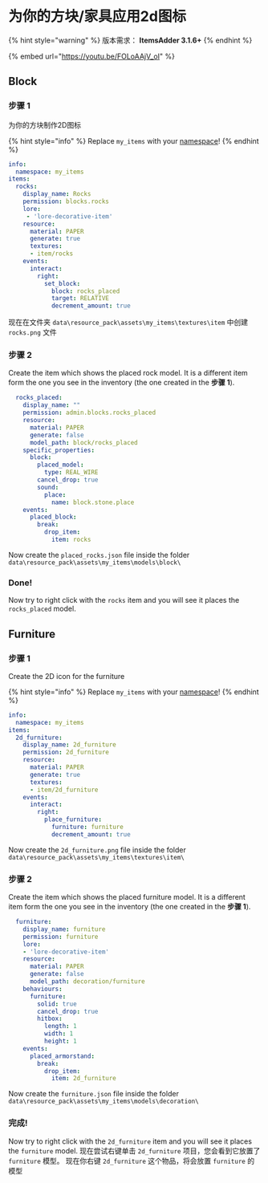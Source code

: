 # 为你的方块/家具应用2d图标

{% hint style="warning" %}
版本需求：
**ItemsAdder 3.1.6+**
{% endhint %}

{% embed url="https://youtu.be/FOLoAAjV_oI" %}

## Block

### 步骤 1

为你的方块制作2D图标

{% hint style="info" %}
Replace `my_items` with your [namespace](basic-concepts/namespace/#namespace)!
{% endhint %}

```yaml
info:
  namespace: my_items
items:
  rocks:
    display_name: Rocks
    permission: blocks.rocks
    lore:
     - 'lore-decorative-item'
    resource:
      material: PAPER
      generate: true
      textures:
      - item/rocks
    events:
      interact:
        right:
          set_block:
            block: rocks_placed
            target: RELATIVE
            decrement_amount: true
```


现在在文件夹 `data\resource_pack\assets\my_items\textures\item` 中创建 `rocks.png` 文件

### 步骤 2

Create the item which shows the placed rock model. It is a different item form the one you see in the inventory (the one created in the **步骤 1**).

```yaml
  rocks_placed:
    display_name: ""
    permission: admin.blocks.rocks_placed
    resource:
      material: PAPER
      generate: false
      model_path: block/rocks_placed
    specific_properties:
      block:
        placed_model:
          type: REAL_WIRE
        cancel_drop: true
        sound:
          place:
            name: block.stone.place
    events:
      placed_block:
        break:
          drop_item:
            item: rocks
```

Now create the `placed_rocks.json` file inside the folder `data\resource_pack\assets\my_items\models\block\`

### Done!

Now try to right click with the `rocks` item and you will see it places the `rocks_placed` model.

## Furniture

### 步骤 1

Create the 2D icon for the furniture

{% hint style="info" %}
Replace `my_items` with your [namespace](basic-concepts/namespace/#namespace)!
{% endhint %}

```yaml
info:
  namespace: my_items
items:
  2d_furniture:
    display_name: 2d_furniture
    permission: 2d_furniture
    resource:
      material: PAPER
      generate: true
      textures:
      - item/2d_furniture
    events:
      interact:
        right:
          place_furniture:
            furniture: furniture
            decrement_amount: true
```

Now create the `2d_furniture.png` file inside the folder `data\resource_pack\assets\my_items\textures\item\`

### 步骤 2

Create the item which shows the placed furniture model. It is a different item form the one you see in the inventory (the one created in the **步骤 1**).

```yaml
  furniture:
    display_name: furniture
    permission: furniture
    lore:
    - 'lore-decorative-item'
    resource:
      material: PAPER
      generate: false
      model_path: decoration/furniture
    behaviours:
      furniture:
        solid: true
        cancel_drop: true
        hitbox:
          length: 1
          width: 1
          height: 1
    events:
      placed_armorstand:
        break:
          drop_item:
            item: 2d_furniture
```

Now create the `furniture.json` file inside the folder `data\resource_pack\assets\my_items\models\decoration\`

### 完成!

Now try to right click with the `2d_furniture` item and you will see it places the `furniture` model.
现在尝试右键单击 `2d_furniture` 项目，您会看到它放置了 `furniture` 模型。
现在你右键 `2d_furniture` 这个物品，将会放置 `furniture` 的模型
